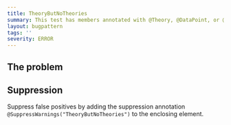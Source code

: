 ```yaml
---
title: TheoryButNoTheories
summary: This test has members annotated with @Theory, @DataPoint, or @DataPoints but is using the default JUnit4 runner.
layout: bugpattern
tags: ''
severity: ERROR
---
```


<!--
*** AUTO-GENERATED, DO NOT MODIFY ***
To make changes, edit the @BugPattern annotation or the explanation in docs/bugpattern.
-->

## The problem


## Suppression
Suppress false positives by adding the suppression annotation `@SuppressWarnings("TheoryButNoTheories")` to the enclosing element.
